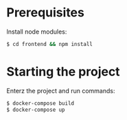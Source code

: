 # Prerequisites

Install node modules:
```bash
$ cd frontend && npm install
```

# Starting the project
Enterz the project and run commands:
```bash
$ docker-compose build
$ docker-compose up
```
